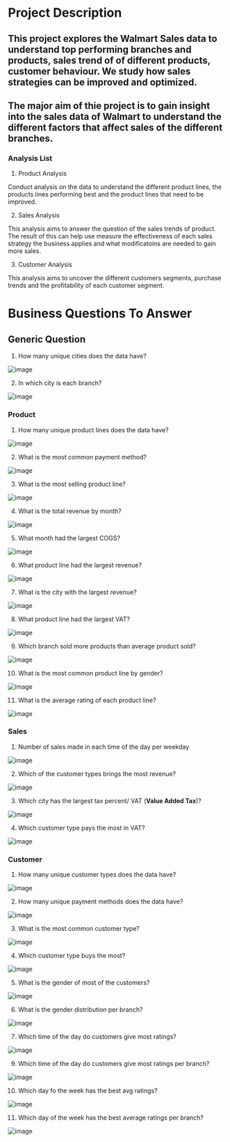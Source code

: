 # Project Description
## This project explores the Walmart Sales data to understand top performing branches and products, sales trend of of different products, customer behaviour. We study how sales strategies can be improved and optimized.

## The major aim of thie project is to gain insight into the sales data of Walmart to understand the different factors that affect sales of the different branches.

### Analysis List

1. Product Analysis

Conduct analysis on the data to understand the different product lines, the products lines performing best and the product lines that need to be improved.

2. Sales Analysis

This analysis aims to answer the question of the sales trends of product. The result of this can help use measure the effectiveness of each sales strategy the business applies and what modificatoins are needed to gain more sales.

3. Customer Analysis

This analysis aims to uncover the different customers segments, purchase trends and the profitability of each customer segment.

# Business Questions To Answer

## Generic Question

1. How many unique cities does the data have?

![image](https://github.com/Gokul-Raman-98/SQL-Projects/assets/168402268/067826e7-436c-45eb-9e77-d715828a1821)

2. In which city is each branch?

![image](https://github.com/Gokul-Raman-98/SQL-Projects/assets/168402268/45169800-3424-44ce-a01c-66c34b6c04c7)


### Product

1. How many unique product lines does the data have?

![image](https://github.com/Gokul-Raman-98/SQL-Projects/assets/168402268/eba54644-0361-458e-b2a8-2a6e3ad36ce8)

2. What is the most common payment method?

![image](https://github.com/Gokul-Raman-98/SQL-Projects/assets/168402268/424dfd56-a6eb-4958-84e5-3e8ed60f896b)

3. What is the most selling product line?

![image](https://github.com/Gokul-Raman-98/SQL-Projects/assets/168402268/0e6511e6-d5ff-4532-815c-210bbe99fab0)

4. What is the total revenue by month?

![image](https://github.com/Gokul-Raman-98/SQL-Projects/assets/168402268/20f88a38-6673-42ea-8e88-84ac47099647)

5. What month had the largest COGS?

![image](https://github.com/Gokul-Raman-98/SQL-Projects/assets/168402268/45bd54cd-e28e-4e72-9f40-59127cb320de)

6. What product line had the largest revenue?

![image](https://github.com/Gokul-Raman-98/SQL-Projects/assets/168402268/0313e231-447a-4514-99ce-ef83c329be53)

7. What is the city with the largest revenue?

![image](https://github.com/Gokul-Raman-98/SQL-Projects/assets/168402268/7cfe36f7-9ed7-4436-9d74-1fa5bb54e0e3)

8. What product line had the largest VAT?

![image](https://github.com/Gokul-Raman-98/SQL-Projects/assets/168402268/6bd865fb-91c9-4a33-9337-a1c506aeb69b)

9. Which branch sold more products than average product sold?

![image](https://github.com/Gokul-Raman-98/SQL-Projects/assets/168402268/41cedbac-9fd5-4304-8553-fbab88119926)

10. What is the most common product line by gender?

![image](https://github.com/Gokul-Raman-98/SQL-Projects/assets/168402268/1bcfc25b-2b85-47af-af67-91d7ca107502)

11. What is the average rating of each product line?

![image](https://github.com/Gokul-Raman-98/SQL-Projects/assets/168402268/13f37f77-47e5-440c-aa2e-15023aaa7867)


### Sales

1. Number of sales made in each time of the day per weekday

![image](https://github.com/Gokul-Raman-98/SQL-Projects/assets/168402268/55aa88d8-87e2-4d01-bc93-faaafd50d2bb)

2. Which of the customer types brings the most revenue?

![image](https://github.com/Gokul-Raman-98/SQL-Projects/assets/168402268/1a5d24cc-a5ba-43cc-ac4c-6638dec8cd14)

3. Which city has the largest tax percent/ VAT (**Value Added Tax**)?

![image](https://github.com/Gokul-Raman-98/SQL-Projects/assets/168402268/ad7963e6-88af-4f59-a8b2-39c8d04c8adc)

4. Which customer type pays the most in VAT?

![image](https://github.com/Gokul-Raman-98/SQL-Projects/assets/168402268/c7dc9adb-1449-42a6-82c2-59bde0a9f955)


### Customer

1. How many unique customer types does the data have?

![image](https://github.com/Gokul-Raman-98/SQL-Projects/assets/168402268/fa4360d5-d9f6-4ed5-b04c-dd53470cac31)

2. How many unique payment methods does the data have?

![image](https://github.com/Gokul-Raman-98/SQL-Projects/assets/168402268/333abee4-c31e-4f35-a745-a005bd5fd344)

3. What is the most common customer type?

![image](https://github.com/Gokul-Raman-98/SQL-Projects/assets/168402268/8d4a75a3-c92a-4c7f-abc4-be183981f724)

4. Which customer type buys the most?

![image](https://github.com/Gokul-Raman-98/SQL-Projects/assets/168402268/c929d87a-1d45-4373-bc95-f0b1def23753)

5. What is the gender of most of the customers?

![image](https://github.com/Gokul-Raman-98/SQL-Projects/assets/168402268/f5c1539b-15dd-416b-9317-5c6da9a9d267)

6. What is the gender distribution per branch?

![image](https://github.com/Gokul-Raman-98/SQL-Projects/assets/168402268/b73ff3d5-f1d2-445f-9087-b92149c25895)

7. Which time of the day do customers give most ratings?

![image](https://github.com/Gokul-Raman-98/SQL-Projects/assets/168402268/4c243116-aa59-4bb4-81ab-3d38d29d1e03)

9. Which time of the day do customers give most ratings per branch?

![image](https://github.com/Gokul-Raman-98/SQL-Projects/assets/168402268/9f6daec1-c72e-4839-95b3-f610e2e6462c)

10. Which day fo the week has the best avg ratings?

![image](https://github.com/Gokul-Raman-98/SQL-Projects/assets/168402268/9dfb3ec0-5b05-4cc2-9f72-7d3852b55d5c)

11. Which day of the week has the best average ratings per branch?

![image](https://github.com/Gokul-Raman-98/SQL-Projects/assets/168402268/658371f4-e008-4278-bf05-dfa4338fed05)
